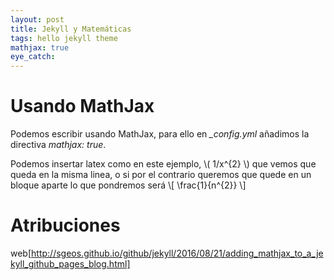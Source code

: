 ```yaml
---
layout: post
title: Jekyll y Matemáticas
tags: hello jekyll theme
mathjax: true
eye_catch: 
---
```


# Usando MathJax

Podemos escribir usando MathJax, para ello en *_config.yml* añadimos la directiva *mathjax: true*.

Podemos insertar latex como en este ejemplo, \\( 1/x^{2} \\) que vemos que queda en la misma linea, o si por el contrario queremos
que quede en un bloque aparte lo que pondremos será \\[ \frac{1}{n^{2}} \\] 

# Atribuciones

web[http://sgeos.github.io/github/jekyll/2016/08/21/adding_mathjax_to_a_jekyll_github_pages_blog.html]
